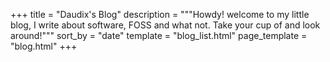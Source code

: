 +++
title = "Daudix's Blog"
description = """Howdy! welcome to my little blog, I write about software, FOSS and what not. Take your cup of <i class="bi bi-cup-hot"></i> and look around!"""
sort_by = "date"
template = "blog_list.html"
page_template = "blog.html"
+++

